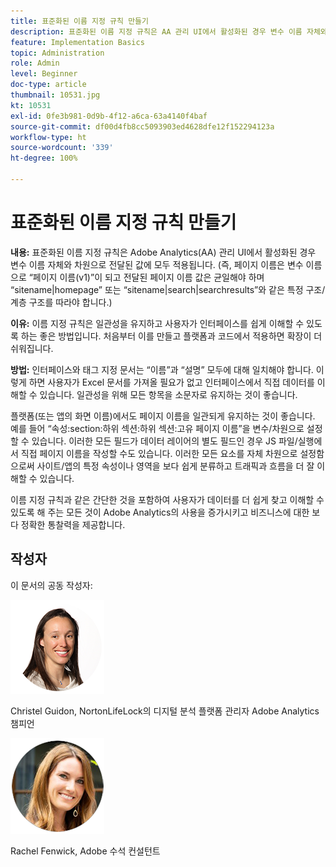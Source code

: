 ```yaml
---
title: 표준화된 이름 지정 규칙 만들기
description: 표준화된 이름 지정 규칙은 AA 관리 UI에서 활성화된 경우 변수 이름 자체와 차원으로 전달된 값에 모두 적용됩니다.
feature: Implementation Basics
topic: Administration
role: Admin
level: Beginner
doc-type: article
thumbnail: 10531.jpg
kt: 10531
exl-id: 0fe3b981-0d9b-4f12-a6ca-63a4140f4baf
source-git-commit: df00d4fb8cc5093903ed4628dfe12f152294123a
workflow-type: ht
source-wordcount: '339'
ht-degree: 100%

---
```


# 표준화된 이름 지정 규칙 만들기

**내용:** 표준화된 이름 지정 규칙은 Adobe Analytics(AA) 관리 UI에서 활성화된 경우 변수 이름 자체와 차원으로 전달된 값에 모두 적용됩니다. (즉, 페이지 이름은 변수 이름으로 “페이지 이름(v1)”이 되고 전달된 페이지 이름 값은 균일해야 하며 “sitename|homepage” 또는 “sitename|search|searchresults”와 같은 특정 구조/계층 구조를 따라야 합니다.)

**이유:** 이름 지정 규칙은 일관성을 유지하고 사용자가 인터페이스를 쉽게 이해할 수 있도록 하는 좋은 방법입니다. 처음부터 이를 만들고 플랫폼과 코드에서 적용하면 확장이 더 쉬워집니다.

**방법:** 인터페이스와 태그 지정 문서는 “이름”과 “설명” 모두에 대해 일치해야 합니다. 이렇게 하면 사용자가 Excel 문서를 가져올 필요가 없고 인터페이스에서 직접 데이터를 이해할 수 있습니다. 일관성을 위해 모든 항목을 소문자로 유지하는 것이 좋습니다.

플랫폼(또는 앱의 화면 이름)에서도 페이지 이름을 일관되게 유지하는 것이 좋습니다. 예를 들어 “속성:section:하위 섹션:하위 섹션:고유 페이지 이름”을 변수/차원으로 설정할 수 있습니다. 이러한 모든 필드가 데이터 레이어의 별도 필드인 경우 JS 파일/실행에서 직접 페이지 이름을 작성할 수도 있습니다. 이러한 모든 요소를 자체 차원으로 설정함으로써 사이트/앱의 특정 속성이나 영역을 보다 쉽게 분류하고 트래픽과 흐름을 더 잘 이해할 수 있습니다.

이름 지정 규칙과 같은 간단한 것을 포함하여 사용자가 데이터를 더 쉽게 찾고 이해할 수 있도록 해 주는 모든 것이 Adobe Analytics의 사용을 증가시키고 비즈니스에 대한 보다 정확한 통찰력을 제공합니다.

## 작성자

이 문서의 공동 작성자:

![Christel Guidon](assets/Christel-Headshot-150.png)

Christel Guidon, NortonLifeLock의 디지털 분석 플랫폼 관리자
Adobe Analytics 챔피언

![Rachel Fenwick](assets/Rachel-Fenwick-150.png)

Rachel Fenwick, Adobe 수석 컨설턴트
